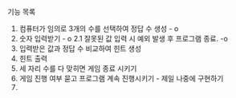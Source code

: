 기능 목록
1. 컴퓨터가 임의로 3개의 수를 선택하여 정답 수 생성 - o
2. 숫자 입력받기 - o
2.1 잘못된 값 입력 시 예외 발생 후 프로그램 종료. -o
3. 입력받은 값과 정답 수 비교하여 힌트 생성
4. 힌트 출력
5. 세 자리 수를 다 맞히면 게임 종료 시키기
6. 게임 진행 여부 묻고 프로그램 계속 진행시키기 - 제일 나중에 구현하기
7. 
